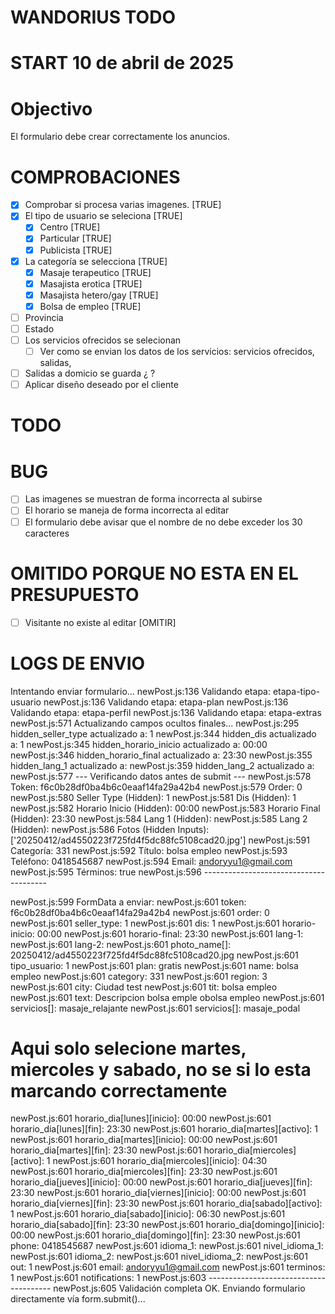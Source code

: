 # WANDORIUS TODO 
# START 10 de abril de 2025
# Objectivo 

El formulario debe crear correctamente los anuncios. 

# COMPROBACIONES
- [x] Comprobar si procesa varias imagenes. [TRUE]
- [x] El tipo de usuario se seleciona [TRUE]
  - [x] Centro [TRUE]
  - [x] Particular [TRUE]
  - [x] Publicista [TRUE]
- [x] La categoría se selecciona [TRUE]
  - [x] Masaje terapeutico [TRUE]
  - [x] Masajista erotica [TRUE]
  - [x] Masajista hetero/gay [TRUE]
  - [x] Bolsa de empleo [TRUE]
- [ ] Provincia 
- [ ] Estado
- [ ] Los servicios ofrecidos se selecionan
  - [ ] Ver como se envian los datos de los servicios: servicios ofrecidos, salidas, 
- [ ] Salidas a domicio se guarda ¿ ?
- [ ] Aplicar diseño deseado por el cliente

# TODO




# BUG

- [ ] Las imagenes se muestran de forma incorrecta al subirse 
- [ ] El horario se maneja de forma incorrecta al editar
- [ ] El formulario debe avisar que el nombre de no debe exceder los 30 caracteres

# OMITIDO PORQUE NO ESTA EN EL PRESUPUESTO

- [ ] Visitante no existe al editar [OMITIR]
  

# LOGS DE ENVIO 
Intentando enviar formulario...
newPost.js:136 Validando etapa: etapa-tipo-usuario
newPost.js:136 Validando etapa: etapa-plan
newPost.js:136 Validando etapa: etapa-perfil
newPost.js:136 Validando etapa: etapa-extras
newPost.js:571 Actualizando campos ocultos finales...
newPost.js:295 hidden_seller_type actualizado a: 1
newPost.js:344 hidden_dis actualizado a: 1
newPost.js:345 hidden_horario_inicio actualizado a: 00:00
newPost.js:346 hidden_horario_final actualizado a: 23:30
newPost.js:355 hidden_lang_1 actualizado a: 
newPost.js:359 hidden_lang_2 actualizado a: 
newPost.js:577 --- Verificando datos antes de submit ---
newPost.js:578 Token: f6c0b28df0ba4b6c0eaaf14fa29a42b4
newPost.js:579 Order: 0
newPost.js:580 Seller Type (Hidden): 1
newPost.js:581 Dis (Hidden): 1
newPost.js:582 Horario Inicio (Hidden): 00:00
newPost.js:583 Horario Final (Hidden): 23:30
newPost.js:584 Lang 1 (Hidden): 
newPost.js:585 Lang 2 (Hidden): 
newPost.js:586 Fotos (Hidden Inputs): ['20250412/ad4550223f725fd4f5dc88fc5108cad20.jpg']
newPost.js:591 Categoría: 331
newPost.js:592 Título: bolsa empleo
newPost.js:593 Teléfono: 0418545687
newPost.js:594 Email: andoryyu1@gmail.com
newPost.js:595 Términos: true
newPost.js:596 ---------------------------------------

newPost.js:599 FormData a enviar:
newPost.js:601 token: f6c0b28df0ba4b6c0eaaf14fa29a42b4
newPost.js:601 order: 0
newPost.js:601 seller_type: 1
newPost.js:601 dis: 1
newPost.js:601 horario-inicio: 00:00
newPost.js:601 horario-final: 23:30
newPost.js:601 lang-1: 
newPost.js:601 lang-2: 
newPost.js:601 photo_name[]: 20250412/ad4550223f725fd4f5dc88fc5108cad20.jpg
newPost.js:601 tipo_usuario: 1
newPost.js:601 plan: gratis
newPost.js:601 name: bolsa empleo
newPost.js:601 category: 331
newPost.js:601 region: 3
newPost.js:601 city: Ciudad test
newPost.js:601 tit: bolsa empleo
newPost.js:601 text: Descripcion bolsa emple obolsa empleo
newPost.js:601 servicios[]: masaje_relajante
newPost.js:601 servicios[]: masaje_podal
# Aqui solo selecione martes, miercoles y sabado, no se si lo esta marcando correctamente
newPost.js:601 horario_dia[lunes][inicio]: 00:00
newPost.js:601 horario_dia[lunes][fin]: 23:30
newPost.js:601 horario_dia[martes][activo]: 1
newPost.js:601 horario_dia[martes][inicio]: 00:00
newPost.js:601 horario_dia[martes][fin]: 23:30
newPost.js:601 horario_dia[miercoles][activo]: 1
newPost.js:601 horario_dia[miercoles][inicio]: 04:30
newPost.js:601 horario_dia[miercoles][fin]: 23:30
newPost.js:601 horario_dia[jueves][inicio]: 00:00
newPost.js:601 horario_dia[jueves][fin]: 23:30
newPost.js:601 horario_dia[viernes][inicio]: 00:00
newPost.js:601 horario_dia[viernes][fin]: 23:30
newPost.js:601 horario_dia[sabado][activo]: 1
newPost.js:601 horario_dia[sabado][inicio]: 06:30
newPost.js:601 horario_dia[sabado][fin]: 23:30
newPost.js:601 horario_dia[domingo][inicio]: 00:00
newPost.js:601 horario_dia[domingo][fin]: 23:30
newPost.js:601 phone: 0418545687
newPost.js:601 idioma_1: 
newPost.js:601 nivel_idioma_1: 
newPost.js:601 idioma_2: 
newPost.js:601 nivel_idioma_2: 
newPost.js:601 out: 1
newPost.js:601 email: andoryyu1@gmail.com
newPost.js:601 terminos: 1
newPost.js:601 notifications: 1
newPost.js:603 ---------------------------------------
newPost.js:605 Validación completa OK. Enviando formulario directamente vía form.submit()...